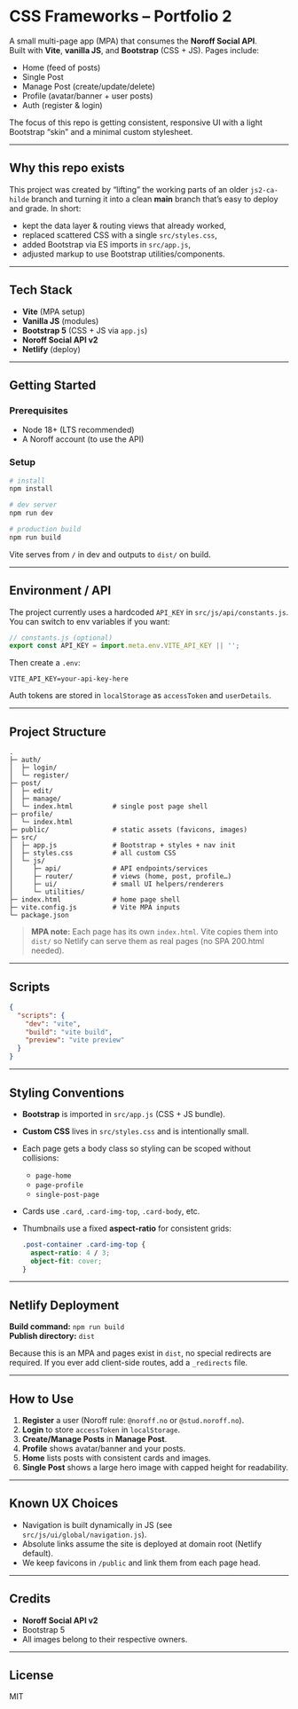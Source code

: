 # CSS Frameworks – Portfolio 2

A small multi-page app (MPA) that consumes the **Noroff Social API**.  
Built with **Vite**, **vanilla JS**, and **Bootstrap** (CSS + JS). Pages include:

- Home (feed of posts)
- Single Post
- Manage Post (create/update/delete)
- Profile (avatar/banner + user posts)
- Auth (register & login)

The focus of this repo is getting consistent, responsive UI with a light Bootstrap “skin” and a minimal custom stylesheet.

---

## Why this repo exists

This project was created by “lifting” the working parts of an older `js2-ca-hilde` branch and turning it into a clean **main** branch that’s easy to deploy and grade. In short:

- kept the data layer & routing views that already worked,
- replaced scattered CSS with a single `src/styles.css`,
- added Bootstrap via ES imports in `src/app.js`,
- adjusted markup to use Bootstrap utilities/components.

---

## Tech Stack

- **Vite** (MPA setup)
- **Vanilla JS** (modules)
- **Bootstrap 5** (CSS + JS via `app.js`)
- **Noroff Social API v2**
- **Netlify** (deploy)

---

## Getting Started

### Prerequisites

- Node 18+ (LTS recommended)
- A Noroff account (to use the API)

### Setup

```bash
# install
npm install

# dev server
npm run dev

# production build
npm run build
```

Vite serves from `/` in dev and outputs to `dist/` on build.

---

## Environment / API

The project currently uses a hardcoded `API_KEY` in `src/js/api/constants.js`.  
You can switch to env variables if you want:

```js
// constants.js (optional)
export const API_KEY = import.meta.env.VITE_API_KEY || '';
```

Then create a `.env`:

```
VITE_API_KEY=your-api-key-here
```

Auth tokens are stored in `localStorage` as `accessToken` and `userDetails`.

---

## Project Structure

```
.
├─ auth/
│  ├─ login/
│  └─ register/
├─ post/
│  ├─ edit/
│  ├─ manage/
│  └─ index.html          # single post page shell
├─ profile/
│  └─ index.html
├─ public/                # static assets (favicons, images)
├─ src/
│  ├─ app.js              # Bootstrap + styles + nav init
│  ├─ styles.css          # all custom CSS
│  └─ js/
│     ├─ api/             # API endpoints/services
│     ├─ router/          # views (home, post, profile…)
│     ├─ ui/              # small UI helpers/renderers
│     └─ utilities/
├─ index.html             # home page shell
├─ vite.config.js         # Vite MPA inputs
└─ package.json
```

> **MPA note:** Each page has its own `index.html`. Vite copies them into `dist/` so Netlify can serve them as real pages (no SPA 200.html needed).

---

## Scripts

```json
{
  "scripts": {
    "dev": "vite",
    "build": "vite build",
    "preview": "vite preview"
  }
}
```

---

## Styling Conventions

- **Bootstrap** is imported in `src/app.js` (CSS + JS bundle).
- **Custom CSS** lives in `src/styles.css` and is intentionally small.
- Each page gets a body class so styling can be scoped without collisions:
  - `page-home`
  - `page-profile`
  - `single-post-page`
- Cards use `.card`, `.card-img-top`, `.card-body`, etc.
- Thumbnails use a fixed **aspect-ratio** for consistent grids:

  ```css
  .post-container .card-img-top {
    aspect-ratio: 4 / 3;
    object-fit: cover;
  }
  ```

---

## Netlify Deployment

**Build command:** `npm run build`  
**Publish directory:** `dist`

Because this is an MPA and pages exist in `dist`, no special redirects are required. If you ever add client-side routes, add a `_redirects` file.

---

## How to Use

1. **Register** a user (Noroff rule: `@noroff.no` or `@stud.noroff.no`).
2. **Login** to store `accessToken` in `localStorage`.
3. **Create/Manage Posts** in **Manage Post**.
4. **Profile** shows avatar/banner and your posts.
5. **Home** lists posts with consistent cards and images.
6. **Single Post** shows a large hero image with capped height for readability.

---

## Known UX Choices

- Navigation is built dynamically in JS (see `src/js/ui/global/navigation.js`).
- Absolute links assume the site is deployed at domain root (Netlify default).
- We keep favicons in `/public` and link them from each page head.

---

## Credits

- **Noroff Social API v2**  
- Bootstrap 5  
- All images belong to their respective owners.

---

## License

MIT
